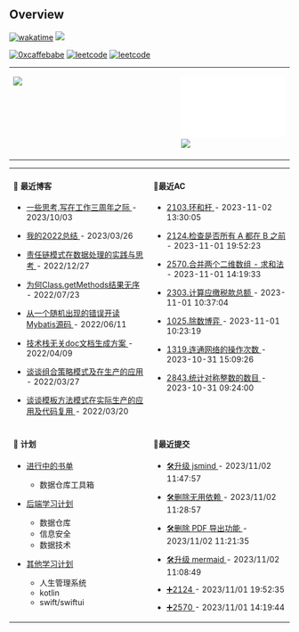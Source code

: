 
## Overview

[![wakatime](https://wakatime.com/badge/user/78591c59-95d5-4479-b2fc-988c35f31d59.svg)](https://wakatime.com/@78591c59-95d5-4479-b2fc-988c35f31d59) ![](https://gpvc.arturio.dev/0xcaffebabe)

[![0xcaffebabe](https://img.shields.io/static/v1?label=LeetCode%200xcaffebabe&message=5177&color=success)](https://leetcode.cn/u/0xcaffebabe/) [![leetcode](https://img.shields.io/static/v1?label=Solved&message=1014%20/%203535&color=success)](https://leetcode.cn/u/0xcaffebabe/) [![leetcode](https://img.shields.io/static/v1?label=Accepted&message=84.77%&color=success)](https://leetcode.cn/u/0xcaffebabe/)

<table border="0">
  <tr border="0">

  <td valign="top" width="60%">

  ![](https://github-readme-stats.vercel.app/api/wakatime?username=0xcaffebabe&layout=compact&langs_count=12&theme=dark&range=all_time)

  </td>

  <td valign="top" width="40%">

  ![](https://raw.githubusercontent.com/0xcaffebabe/github-stats/master/generated/overview.svg)
  ![](https://github-profile-summary-cards.vercel.app/api/cards/productive-time?username=0xcaffebabe&theme=github_dark&utcOffset=8)

  </td>
  </tr>

</table>

<table>

<tr>
<td valign="top" width="50%">

#### 📖 最近博客


* <a href="https://0xcaffebabe.github.io/%E4%BA%BA%E7%94%9F/2023/10/03/%E4%B8%80%E4%BA%9B%E6%80%9D%E8%80%83,%E5%86%99%E5%9C%A8%E5%B7%A5%E4%BD%9C%E4%B8%89%E5%91%A8%E5%B9%B4%E4%B9%8B%E9%99%85.html" target="_blank"> 一些思考,写在工作三周年之际 </a> - 2023/10/03 

    
* <a href="https://0xcaffebabe.github.io/%E4%BA%BA%E7%94%9F/2023/03/26/%E6%88%91%E7%9A%842022%E6%80%BB%E7%BB%93.html" target="_blank"> 我的2022总结 </a> - 2023/03/26 

    
* <a href="https://0xcaffebabe.github.io/%E8%AE%BE%E8%AE%A1%E6%A8%A1%E5%BC%8F/2022/12/27/%E8%B4%A3%E4%BB%BB%E9%93%BE%E6%A8%A1%E5%BC%8F%E5%9C%A8%E6%95%B0%E6%8D%AE%E5%A4%84%E7%90%86%E7%9A%84%E5%AE%9E%E8%B7%B5%E4%B8%8E%E6%80%9D%E8%80%83.html" target="_blank"> 责任链模式在数据处理的实践与思考 </a> - 2022/12/27 

    
* <a href="https://0xcaffebabe.github.io/jvm/2022/07/23/%E4%B8%BA%E4%BD%95Class.getMethods%E7%BB%93%E6%9E%9C%E6%97%A0%E5%BA%8F.html" target="_blank"> 为何Class.getMethods结果无序 </a> - 2022/07/23 

    
* <a href="https://0xcaffebabe.github.io/java/2022/06/11/%E4%BB%8E%E4%B8%80%E4%B8%AA%E9%9A%8F%E6%9C%BA%E5%87%BA%E7%8E%B0%E7%9A%84%E9%94%99%E8%AF%AF%E5%BC%80%E8%AF%BBMybatis%E6%BA%90%E7%A0%81.html" target="_blank"> 从一个随机出现的错误开读Mybatis源码 </a> - 2022/06/11 

    
* <a href="https://0xcaffebabe.github.io/%E6%97%A5%E5%B8%B8/2022/04/09/%E6%8A%80%E6%9C%AF%E6%A0%88%E6%97%A0%E5%85%B3doc%E6%96%87%E6%A1%A3%E7%94%9F%E6%88%90%E6%96%B9%E6%A1%88.html" target="_blank"> 技术栈无关doc文档生成方案 </a> - 2022/04/09 

    
* <a href="https://0xcaffebabe.github.io/%E8%AE%BE%E8%AE%A1%E6%A8%A1%E5%BC%8F/2022/03/27/%E8%B0%88%E8%B0%88%E7%BB%84%E5%90%88%E7%AD%96%E7%95%A5%E6%A8%A1%E5%BC%8F%E5%8F%8A%E5%9C%A8%E7%94%9F%E4%BA%A7%E7%9A%84%E5%BA%94%E7%94%A8.html" target="_blank"> 谈谈组合策略模式及在生产的应用 </a> - 2022/03/27 

    
* <a href="https://0xcaffebabe.github.io/%E8%AE%BE%E8%AE%A1%E6%A8%A1%E5%BC%8F/2022/03/20/%E8%B0%88%E8%B0%88%E6%A8%A1%E6%9D%BF%E6%96%B9%E6%B3%95%E6%A8%A1%E5%BC%8F%E5%9C%A8%E5%AE%9E%E9%99%85%E7%94%9F%E4%BA%A7%E7%9A%84%E5%BA%94%E7%94%A8%E5%8F%8A%E4%BB%A3%E7%A0%81%E5%A4%8D%E7%94%A8.html" target="_blank"> 谈谈模板方法模式在实际生产的应用及代码复用 </a> - 2022/03/20 

        

</td>

<td valign="top" width="50%">

#### 🔋最近AC


  * <a href="https://leetcode.cn/submissions/detail/479186218" target="_blank"> 2103.环和杆 </a> - 2023-11-02 13:30:05 

    
  * <a href="https://leetcode.cn/submissions/detail/479027417" target="_blank"> 2124.检查是否所有 A 都在 B 之前 </a> - 2023-11-01 19:52:23 

    
  * <a href="https://leetcode.cn/submissions/detail/478930318" target="_blank"> 2570.合并两个二维数组 - 求和法 </a> - 2023-11-01 14:19:33 

    
  * <a href="https://leetcode.cn/submissions/detail/478878748" target="_blank"> 2303.计算应缴税款总额 </a> - 2023-11-01 10:37:04 

    
  * <a href="https://leetcode.cn/submissions/detail/478874239" target="_blank"> 1025.除数博弈 </a> - 2023-11-01 10:23:19 

    
  * <a href="https://leetcode.cn/submissions/detail/478672662" target="_blank"> 1319.连通网络的操作次数 </a> - 2023-10-31 15:09:26 

    
  * <a href="https://leetcode.cn/submissions/detail/478584579" target="_blank"> 2843.统计对称整数的数目 </a> - 2023-10-31 09:24:00 

    

</td>

</tr>

<tr>

<td valign="top" width="50%">

#### 📝 计划

- [进行中的书单](https://github.com/users/0xcaffebabe/projects/4)
  - 数据仓库工具箱


- [后端学习计划](https://github.com/users/0xcaffebabe/projects/1)
  - 数据仓库
  - 信息安全
  - 数据技术


- [其他学习计划](https://github.com/users/0xcaffebabe/projects/3)
  - 人生管理系统
  - kotlin
  - swift/swiftui


<td>

#### 🌴最近提交


  * <a href="https://github.com/0xcaffebabe/note/commit/37f408af5a0d4acdac55bc8aed7d3e1eeed0cf7b" target="_blank"> 🛠升级 jsmind </a> - 2023/11/02 11:47:57 

    
  * <a href="https://github.com/0xcaffebabe/note/commit/74022d2dc3d407bb1ef3a6f84ef8aa83aee391f7" target="_blank"> 🛠删除无用依赖 </a> - 2023/11/02 11:28:57 

    
  * <a href="https://github.com/0xcaffebabe/note/commit/7b325f98c4f33b824d8602edaf0df264505dc848" target="_blank"> 🛠删除 PDF 导出功能 </a> - 2023/11/02 11:21:35 

    
  * <a href="https://github.com/0xcaffebabe/note/commit/def361f3a3628f52466373a8924da837b7433b07" target="_blank"> 🛠升级 mermaid </a> - 2023/11/02 11:08:49 

    
  * <a href="https://github.com/0xcaffebabe/leetcode/commit/4e47a0454869353474a92790a99d50c832872552" target="_blank"> ➕2124 </a> - 2023/11/01 19:52:35 

    
  * <a href="https://github.com/0xcaffebabe/leetcode/commit/867193fd084ecc4886f2099e52459c81c654c63d" target="_blank"> ➕2570 </a> - 2023/11/01 14:19:44 

    

</td>

</tr>

</table>

